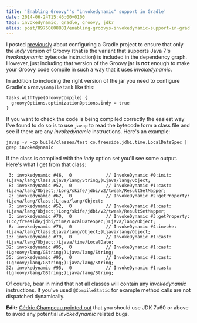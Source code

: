 ```yaml
---
title: 'Enabling Groovy''s "invokedynamic" support in Gradle'
date: 2014-06-24T15:46:00+0100
tags: invokedynamic, gradle, groovy, jdk7
alias: post/89760608881/enabling-groovys-invokedynamic-support-in-gradle/
---
```


I posted [previously](/post/89759686171/gradle-and-groovys-invoke-dynamic-support) about configuring a Gradle project to ensure that only the _indy_ version of Groovy (that is the variant that supports Java 7's _invokedynamic_ bytecode instruction) is included in the dependency graph. However, just including that version of the Groovy jar is **not** enough to make your Groovy code compile in such a way that it uses _invokedynamic_.

<!-- more -->

In addition to including the right version of the jar you need to configure Gradle's `GroovyCompile` task like this:

    tasks.withType(GroovyCompile) {
      groovyOptions.optimizationOptions.indy = true
    }

If you want to check the code is being compiled correctly the easiest way I've found to do so is to use `javap` to read the bytecode form a class file and see if there are any _invokedynamic_ instructions. Here's an example:

    javap -v -cp build/classes/test co.freeside.jdbi.time.LocalDateSpec | grep invokedynamic
    
If the class is compiled with the _indy_ option set you'll see some output. Here's what I get from that class:

     3: invokedynamic #46,  0             // InvokeDynamic #0:init:(Ljava/lang/Class;Ljava/lang/String;)Ljava/lang/Object;
     8: invokedynamic #52,  0             // InvokeDynamic #1:cast:(Ljava/lang/Object;)Lorg/skife/jdbi/v2/tweak/ResultSetMapper;
     2: invokedynamic #62,  0             // InvokeDynamic #2:getProperty:(Ljava/lang/Class;)Ljava/lang/Object;
     7: invokedynamic #52,  0             // InvokeDynamic #1:cast:(Ljava/lang/Object;)Lorg/skife/jdbi/v2/tweak/ResultSetMapper;
     3: invokedynamic #70,  0             // InvokeDynamic #3:getProperty:(Lco/freeside/jdbi/time/LocalDateSpec;)Ljava/lang/Object;
     8: invokedynamic #76,  0             // InvokeDynamic #4:invoke:(Ljava/lang/Class;Ljava/lang/Object;)Ljava/lang/Object;
    13: invokedynamic #79,  0             // InvokeDynamic #1:cast:(Ljava/lang/Object;)Ljava/time/LocalDate;
    32: invokedynamic #95,  0             // InvokeDynamic #1:cast:(Lgroovy/lang/GString;)Ljava/lang/String;
    35: invokedynamic #95,  0             // InvokeDynamic #1:cast:(Lgroovy/lang/GString;)Ljava/lang/String;
    32: invokedynamic #95,  0             // InvokeDynamic #1:cast:(Lgroovy/lang/GString;)Ljava/lang/String;

Of course, bear in mind that not all classes will contain any _invokedynamic_ instructions. If you've used `@CompileStatic` for example method calls are not dispatched dynamically.

**Edit:** [Cédric Champeau pointed out](https://twitter.com/CedricChampeau/status/481451226790645760) that you should use JDK 7u60 or above to avoid any potential _invokedynamic_ related bugs.
